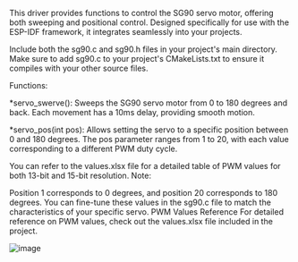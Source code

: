 This driver provides functions to control the SG90 servo motor, offering both sweeping and positional control. Designed specifically for use with the ESP-IDF framework, it integrates seamlessly into your projects.


Include both the sg90.c and sg90.h files in your project's main directory.
Make sure to add sg90.c to your project's CMakeLists.txt to ensure it compiles with your other source files.

Functions:

*servo_swerve():
Sweeps the SG90 servo motor from 0 to 180 degrees and back.
Each movement has a 10ms delay, providing smooth motion.

*servo_pos(int pos):
Allows setting the servo to a specific position between 0 and 180 degrees.
The pos parameter ranges from 1 to 20, with each value corresponding to a different PWM duty cycle.


You can refer to the values.xlsx file for a detailed table of PWM values for both 13-bit and 15-bit resolution.
Note:

Position 1 corresponds to 0 degrees, and position 20 corresponds to 180 degrees. You can fine-tune these values in the sg90.c file to match the characteristics of your specific servo.
PWM Values Reference
For detailed reference on PWM values, check out the values.xlsx file included in the project.




![image](https://github.com/user-attachments/assets/cb0d8543-5de2-4c53-ad3f-c9a088a96417)





